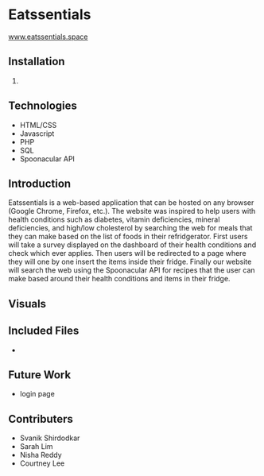# Eatssentials
www.eatssentials.space

## Installation 
1. 


## Technologies
* HTML/CSS
* Javascript
* PHP
* SQL
* Spoonacular API

## Introduction
Eatssentials is a web-based application that can be hosted on any browser (Google Chrome, Firefox, etc.). The website was inspired to help users with  health conditions such as diabetes, vitamin deficiencies, mineral deficiencies, and high/low cholesterol by searching the web for meals that they can make based on the list of foods in their refridgerator. First users will take a survey displayed on the dashboard of their health conditions and check which ever applies. Then users will be redirected to a page where they will one by one insert the items inside their fridge. Finally our website will search the web using the Spoonacular API for recipes that the user can make based around their health conditions and items in their fridge. 

## Visuals 



## Included Files
* 

## Future Work 
* login page

## Contributers
* Svanik Shirdodkar
* Sarah Lim
* Nisha Reddy
* Courtney Lee
